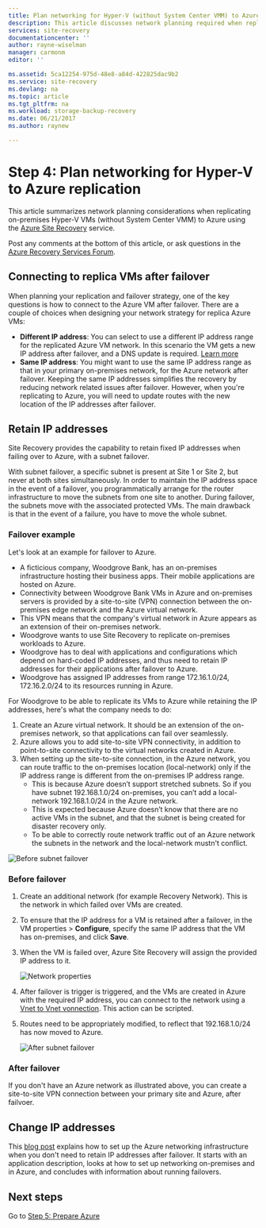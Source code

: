 ```yaml
---
title: Plan networking for Hyper-V (without System Center VMM) to Azure replication with Azure Site Recovery | Microsoft Docs
description: This article discusses network planning required when replicating Hyper-V VMs (without VMM) to Azure
services: site-recovery
documentationcenter: ''
author: rayne-wiselman
manager: carmonm
editor: ''

ms.assetid: 5ca12254-975d-48e8-a84d-422825dac9b2
ms.service: site-recovery
ms.devlang: na
ms.topic: article
ms.tgt_pltfrm: na
ms.workload: storage-backup-recovery
ms.date: 06/21/2017
ms.author: raynew

---
```


# Step 4: Plan networking for Hyper-V to Azure replication

This article summarizes network planning considerations when replicating on-premises Hyper-V VMs (without System Center VMM) to Azure using the [Azure Site Recovery](site-recovery-overview.md) service.

Post any comments at the bottom of this article, or ask questions in the [Azure Recovery Services Forum](https://social.msdn.microsoft.com/forums/azure/home?forum=hypervrecovmgr).


## Connecting to replica VMs after failover

When planning your replication and failover strategy, one of the key questions is how to connect to the Azure VM after failover. There are a couple of choices when designing your network strategy for replica Azure VMs:

- **Different IP address**: You can select to use a different IP address range for the replicated Azure VM network. In this scenario the VM gets a new IP address after failover, and a DNS update is required. [Learn more](site-recovery-test-failover-vmm-to-vmm.md#prepare-the-infrastructure-for-test-failover)
- **Same IP address**: You might want to use the same IP address range as that in your primary on-premises network, for the Azure network after failover.  Keeping the same IP addresses simplifies the recovery by reducing network related issues after failover. However, when you're replicating to Azure, you will need to update routes with the new location of the IP addresses after failover.


## Retain IP addresses

Site Recovery provides the capability to retain fixed IP addresses when failing over to Azure, with a subnet failover.

With subnet failover, a specific subnet is present at Site 1 or Site 2, but never at both sites simultaneously. In order to maintain the IP address space in the event of a failover, you programmatically arrange for the router infrastructure to move the subnets from one site to another. During failover, the subnets move with the associated protected VMs. The main drawback is that in the event of a failure, you have to move the whole subnet.


### Failover example

Let's look at an example for failover to Azure.

- A ficticious company, Woodgrove Bank, has an on-premises infrastructure hosting their business apps. Their mobile applications are hosted on Azure.
- Connectivity between Woodgrove Bank VMs in Azure and on-premises servers is provided by a site-to-site (VPN) connection between the on-premises edge network and the Azure virtual network.
- This VPN means that the company's virtual network in Azure appears as an extension of their on-premises network.
- Woodgrove wants to use Site Recovery to replicate on-premises workloads to Azure.
 - Woodgrove has to deal with applications and configurations which depend on hard-coded IP addresses, and thus need to retain IP addresses for their applications after failover to Azure.
 - Woodgrove has assigned IP addresses from range 172.16.1.0/24, 172.16.2.0/24 to its resources running in Azure.


For Woodgrove to be able to replicate its VMs to Azure while retaining the IP addresses, here's what the company needs to do:

1. Create an Azure virtual network. It should be an extension of the on-premises network, so that applications can fail over
seamlessly.
2. Azure allows you to add site-to-site VPN connectivity, in addition to point-to-site connectivity to the virtual networks created in Azure.
3. When setting up the site-to-site connection, in the Azure network, you can route traffic to the on-premises location (local-network) only if the IP address range is different from the on-premises IP address range.
    - This is because Azure doesn’t support stretched subnets. So if you have subnet 192.168.1.0/24 on-premises, you can’t add a local-network 192.168.1.0/24 in the Azure network.
    - This is expected because Azure doesn’t know that there are no active VMs in the subnet, and that the subnet is being created for disaster recovery only.
    - To be able to correctly route network traffic out of an Azure network the subnets in the network and the local-network mustn't conflict.

![Before subnet failover](./media/hyper-v-site-walkthrough-network/network-design7.png)

### Before failover

1. Create an additional network (for example Recovery Network). This is the network in which failed over VMs are created.
2. To ensure that the IP address for a VM is retained after a failover, in the VM properties > **Configure**, specify the same IP address that the VM has on-premises, and click **Save**.
3. When the VM is failed over, Azure Site Recovery will assign the provided IP address to it.

    ![Network properties](./media/hyper-v-site-walkthrough-network/network-design8.png)

4. After failover is trigger is triggered, and the VMs are created in Azure with the required IP address, you can connect to the network using a [Vnet to Vnet vonnection](../vpn-gateway/virtual-networks-configure-vnet-to-vnet-connection.md). This action can be scripted.
5. Routes need to be appropriately modified, to reflect that 192.168.1.0/24 has now moved to Azure.

    ![After subnet failover](./media/hyper-v-site-walkthrough-network/network-design9.png)

### After failover

If you don't have an Azure network as illustrated above, you can create a site-to-site VPN connection between your primary site and Azure, after failvoer.

## Change IP addresses

This [blog post](http://azure.microsoft.com/blog/2014/09/04/networking-infrastructure-setup-for-microsoft-azure-as-a-disaster-recovery-site/) explains how to set up the Azure networking infrastructure when you don't need to retain IP addresses after failover. It starts with an application description, looks at how to set up networking on-premises and in Azure, and concludes with information about running failovers.  

## Next steps

Go to [Step 5: Prepare Azure](hyper-v-site-walkthrough-prepare-azure.md)
